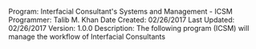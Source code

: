 Program: Interfacial Consultant's Systems and Management - ICSM
Programmer: Talib M. Khan
Date Created: 02/26/2017
Last Updated: 02/26/2017
Version: 1.0.0
Description:
    The following program (ICSM) will manage the workflow of Interfacial Consultants